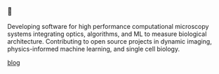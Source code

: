 ### 👋

<!--
**srivarra/srivarra** is a ✨ _special_ ✨ repository because its `README.md` (this file) appears on your GitHub profile.
-->

Developing software for high performance computational microscopy systems integrating optics, algorithms, and ML to measure biological architecture. Contributing to open source projects in dynamic imaging, physics-informed machine learning, and single cell biology.

[blog][srivarra-dev]

[srivarra-dev]: https://www.srivarra.dev/
